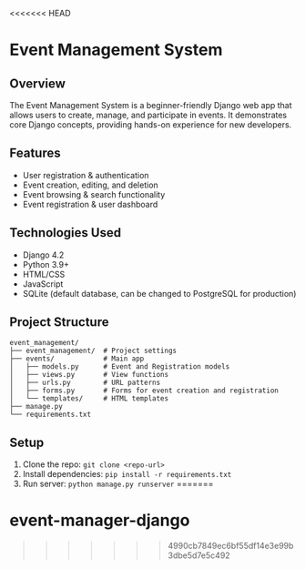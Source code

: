 <<<<<<< HEAD
# Event Management System

## Overview
The Event Management System is a beginner-friendly Django web app that allows users to create, manage, and participate in events. It demonstrates core Django concepts, providing hands-on experience for new developers.

## Features
- User registration & authentication
- Event creation, editing, and deletion
- Event browsing & search functionality
- Event registration & user dashboard

## Technologies Used
- Django 4.2
- Python 3.9+
- HTML/CSS
- JavaScript
- SQLite (default database, can be changed to PostgreSQL for production)


## Project Structure
```
event_management/
├── event_management/  # Project settings
├── events/            # Main app
│   ├── models.py      # Event and Registration models
│   ├── views.py       # View functions
│   ├── urls.py        # URL patterns
│   ├── forms.py       # Forms for event creation and registration
│   └── templates/     # HTML templates
├── manage.py
└── requirements.txt
```

## Setup
1. Clone the repo: `git clone <repo-url>`
2. Install dependencies: `pip install -r requirements.txt`
3. Run server: `python manage.py runserver`
=======
# event-manager-django
>>>>>>> 4990cb7849ec6bf55df14e3e99b3dbe5d7e5c492
